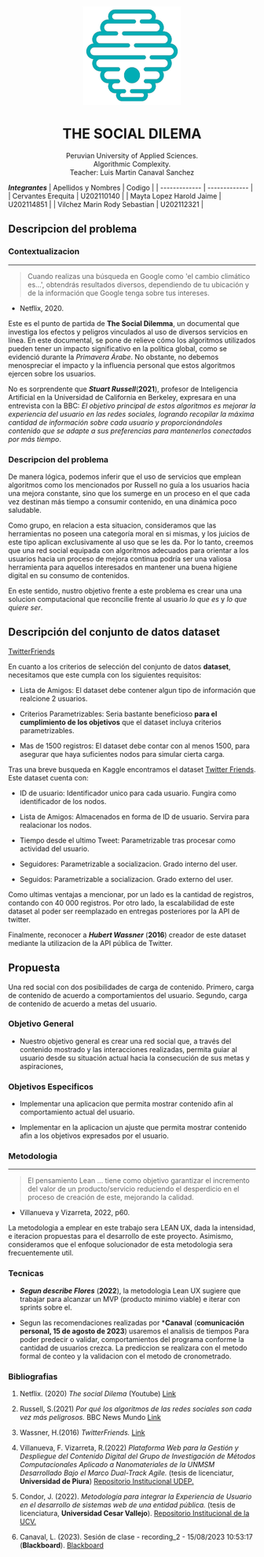 <br />
<div align="center">
  <a href="https://github.com/H4RRY73/tf-algorithmic-complexity">
    <img src="./logo_transparent.png" width="200px">
  </a>

  <h1 align="center">THE SOCIAL DILEMA</h1>

  <p align="center">
    Peruvian University of Applied Sciences.
    <br />
    Algorithmic Complexity.
    <br />
    Teacher: Luis Martin Canaval Sanchez
  </p>
</div>

**_Integrantes_**
| Apellidos y Nombres | Codigo |
| ------------- | ------------- |
| Cervantes Erequita  | U202110140  |
| Mayta Lopez Harold Jaime | U202114851  |
| Vilchez Marin Rody Sebastian | U202112321 |

## Descripcion del problema
### Contextualizacion
---
> Cuando realizas una búsqueda en Google como 'el cambio climático es...', obtendrás resultados diversos, dependiendo de tu ubicación y de la información que Google tenga sobre tus intereses.
- Netflix, 2020.

Este es el punto de partida de **The Social Dilemma**, un documental que investiga los efectos y peligros vinculados al uso de diversos servicios en línea. En este documental, se pone de relieve cómo los algoritmos utilizados pueden tener un impacto significativo en la política global, como se evidenció durante la *Primavera Árabe*. No obstante, no debemos menospreciar el impacto y la influencia personal que estos algoritmos ejercen sobre los usuarios.

No es sorprendente que ***Stuart Russell***(**2021**), profesor de Inteligencia Artificial en la Universidad de California en Berkeley, expresara en una entrevista con la BBC: *El objetivo principal de estos algoritmos es mejorar la experiencia del usuario en las redes sociales, logrando recopilar la máxima cantidad de información sobre cada usuario y proporcionándoles contenido que se adapte a sus preferencias para mantenerlos conectados por más tiempo*.

### Descripcion del problema
De manera lógica, podemos inferir que el uso de servicios que emplean algoritmos como los mencionados por Russell no guía a los usuarios hacia una mejora constante, sino que los sumerge en un proceso en el que cada vez destinan más tiempo a consumir contenido, en una dinámica poco saludable.

Como grupo, en relacion a esta situacion,  consideramos que las herramientas no poseen una categoría moral en si mismas, y los juicios de este tipo aplican exclusivamente al uso que se les da.  Por lo tanto, creemos que una red social equipada con algoritmos adecuados para orientar a los usuarios hacia un proceso de mejora continua podría ser una valiosa herramienta para aquellos interesados en mantener una buena higiene digital en su consumo de contenidos.

En este sentido, nustro objetivo frente a este problema es crear una una solucion computacional que reconcilie frente al usuario *lo que es* y *lo que quiere ser*.

## Descripción del conjunto de datos **dataset**
[TwitterFriends](https://www.kaggle.com/datasets/hwassner/TwitterFriends)

En cuanto a los criterios de selección del conjunto de datos **dataset**, necesitamos que este cumpla con los siguientes requisitos:

* Lista de Amigos: El dataset debe contener algun tipo de información que realcione 2 usuarios.

* Criterios Parametrizables:  Seria bastante beneficioso **para el cumplimiento de los objetivos** que el dataset incluya criterios parametrizables.

* Mas de 1500 registros: El dataset debe contar con al menos 1500, para asegurar que haya suficientes nodos para simular cierta carga.

Tras una breve busqueda en Kaggle encontramos el dataset [Twitter Friends](https://www.kaggle.com/datasets/hwassner/TwitterFriends). Este dataset cuenta con:

* ID de usuario: Identificador unico para cada usuario. Fungira como identificador de los nodos.

* Lista de Amigos: Almacenados en forma de ID de usuario. Servira para realacionar los nodos.

* Tiempo desde el ultimo Tweet: Parametrizable tras procesar como actividad del usuario.

* Seguidores: Parametrizable a socializacion. Grado interno del user.

* Seguidos: Parametrizable a socializacion. Grado externo del user.

Como ultimas ventajas a mencionar, por un lado es la cantidad de registros, contando con 40 000 registros. Por otro lado, la escalabilidad de este dataset al poder ser reemplazado en entregas posteriores por la API de twitter.

Finalmente, reconocer a ***Hubert Wassner*** (**2016**) creador de este dataset mediante la utilizacion de la API pública de Twitter.

## Propuesta
Una red social con dos posibilidades de carga de contenido. Primero, carga de contenido de acuerdo a comportamientos del usuario. Segundo, carga de contenido de acuerdo a metas del usuario. 

### Objetivo General
* Nuestro objetivo general es crear una red social que, a través del contenido mostrado y las interacciones realizadas, permita guiar al usuario desde su situación actual hacia la consecución de sus metas y aspiraciones, 

### Objetivos Especificos
* Implementar una aplicacion que permita mostrar contenido afin al comportamiento actual del usuario.

* Implementar en la aplicacion un ajuste que permita mostrar contenido afin a los objetivos expresados por el usuario.

### Metodologia 
---
> El pensamiento Lean ... tiene como objetivo garantizar el incremento del valor de un producto/servicio reduciendo el desperdicio en el proceso de creación de este, mejorando la calidad.
- Villanueva y Vizarreta, 2022, p60.


La metodologia a emplear en este trabajo sera LEAN UX, dada la intensidad, e iteracion propuestas para el desarrollo de este proyecto. Asimismo, consideramos que el enfoque solucionador de esta metodologia sera frecuentemente util.

### Tecnicas
* ***Segun describe Flores*** (**2022**), la metodologia Lean UX sugiere que trabajar para alcanzar un MVP (producto minimo viable) e iterar con sprints sobre el.

* Segun las recomendaciones realizadas por ***Canaval** (**comunicación personal, 15 de agosto de 2023**) usaremos el analisis de tiempos Para poder predecir o validar, comportamientos del programa conforme la cantidad de usuarios crezca. La prediccion se realizara con el metodo formal de conteo y la validacion con el metodo de cronometrado. 

### Bibliografias 

1. Netflix. (2020) *The social Dilema* (Youtube) [Link](https://www.youtube.com/watch?v=uaaC57tcci0)

1. Russell, S.(2021) *Por qué los algoritmos de las redes sociales son cada vez más peligrosos.* BBC News Mundo [Link](https://www.bbc.com/mundo/noticias-58874170 )

1. Wassner, H.(2016) *TwitterFriends.* [Link](https://www.kaggle.com/datasets/hwassner/TwitterFriends )

1. Villanueva, F. Vizarreta, R.(2022) *Plataforma Web para la Gestión y Despliegue del Contenido Digital del Grupo de Investigación de Métodos Computacionales Aplicado a Nanomateriales de la UNMSM Desarrollado Bajo el Marco Dual-Track Agile.* (tesis de licenciatur, **Universidad de Piura**) [Repositorio Institucional UDEP.](https://pirhua.udep.edu.pe/handle/11042/5619)

1. Condor, J. (2022). *Metodología para integrar la Experiencia de Usuario en el desarrollo de sistemas web de una entidad pública.* (tesis de licenciatura, **Universidad Cesar Vallejo**). [Repositorio Institucional de la UCV.](https://repositorio.ucv.edu.pe/bitstream/handle/20.500.12692/85437/Condor_FJG-SD.pdf?sequence=1&isAllowed=y)

1. Canaval, L. (2023). Sesión de clase - recording_2 - 15/08/2023 10:53:17 (**Blackboard**). [Blackboard](https://upc-download.obs.la-south-2.myhuaweicloud.com/2023/CC184-2302-WX73/08/20230815_288f6dde5b2a45b1ac81d8dd56a29dd0.mp4?AWSAccessKeyId=GYZ95IQQPU27KYGYXLZD&Expires=1724451425&Signature=9IlUlDYJG%2BiUNV%2FxVmlfLTKvWq4%3D)
